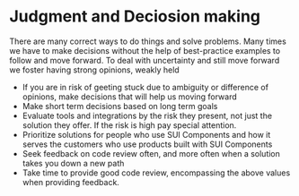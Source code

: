 # Judgment and Deciosion making

There are many correct ways to do things and solve problems. Many times we have to make decisions without the help of best-practice examples to follow and move forward.
To deal with uncertainty and still move forward we foster having strong opinions, weakly held

- If you are in risk of geeting stuck due to ambiguity or difference of opinions, make decisions that will help us moving forward
- Make short term decisions based on long term goals
- Evaluate tools and integrations by the risk they present, not just the solution they offer. If the risk is high pay special attention.
- Prioritize solutions for people who use SUI Components and how it serves the customers who use products built with SUI Components
- Seek feedback on code review often, and more often when a solution takes you down a new path
- Take time to provide good code review, encompassing the above values when providing feedback.
